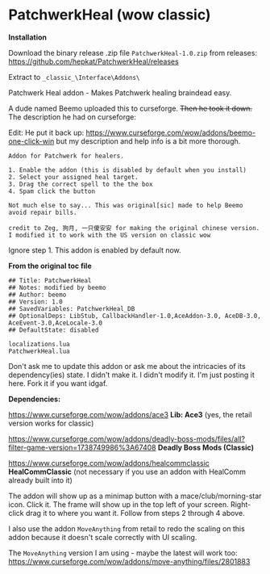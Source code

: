 # PatchwerkHeal (wow classic)
**Installation**

Download the binary release .zip file `PatchwerkHeal-1.0.zip` from releases:
https://github.com/hepkat/PatchwerkHeal/releases

Extract to `_classic_\Interface\Addons\`

Patchwerk Heal addon - Makes Patchwerk healing braindead easy.

A dude named Beemo uploaded this to curseforge. ~~Then he took it down.~~ The description he had on curseforge:

Edit: He put it back up:
https://www.curseforge.com/wow/addons/beemo-one-click-win but my description and help info is a bit more thorough.

```
Addon for Patchwerk for healers. 

1. Enable the addon (this is disabled by default when you install)
2. Select your assigned heal target.
3. Drag the correct spell to the the box
4. Spam click the button

Not much else to say... This was original[sic] made to help Beemo avoid repair bills.

credit to Zeg, 狗月, 一只傻安安 for making the original chinese version. I modified it to work with the US version on classic wow
```
Ignore step 1. This addon is enabled by default now.

**From the original toc file**
```## Interface: 11302
## Title: PatchwerkHeal
## Notes: modified by beemo
## Author: beemo
## Version: 1.0
## SavedVariables: PatchwerkHeal_DB
## OptionalDeps: LibStub, CallbackHandler-1.0,AceAddon-3.0, AceDB-3.0, AceEvent-3.0,AceLocale-3.0
## DefaultState: disabled

localizations.lua
PatchwerkHeal.lua
```

Don't ask me to update this addon or ask me about the intricacies of its dependency(ies) state. I didn't make it. I didn't modify it. I'm just posting it here. Fork it if you want idgaf.

**Dependencies:**

https://www.curseforge.com/wow/addons/ace3 **Lib: Ace3** (yes, the retail version works for classic)

https://www.curseforge.com/wow/addons/deadly-boss-mods/files/all?filter-game-version=1738749986%3A67408 **Deadly Boss Mods (Classic)**

https://www.curseforge.com/wow/addons/healcommclassic **HealCommClassic** (not necessary if you use an addon with HealComm already built into it)

The addon will show up as a minimap button with a mace/club/morning-star icon. Click it. The frame will show up in the top left of your screen. Right-click drag it to where you want it. Follow from steps 2 through 4 above.

I also use the addon `MoveAnything` from retail to redo the scaling on this addon because it doesn't scale correctly with UI scaling.

The `MoveAnything` version I am using - maybe the latest will work too:
https://www.curseforge.com/wow/addons/move-anything/files/2801883
